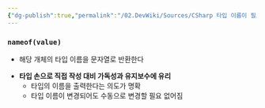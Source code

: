 ```yaml
---
{"dg-publish":true,"permalink":"/02.DevWiki/Sources/CSharp 타입 이름이 필요할 땐 nameof를 사용하자/","noteIcon":"","created":"2024-10-06T14:31:28.000+09:00","updated":"2025-07-19T22:58:36.000+09:00"}
---
```


### `nameof(value)`
* 해당 개체의 타입 이름을 문자열로 반환한다
- **타입 손으로 직접 작성 대비 가독성과 유지보수에 유리**
    - 타입의 이름을 출력한다는 의도가 명확
    - 타입 이름이 변경되어도 수동으로 변경할 필요 없어짐